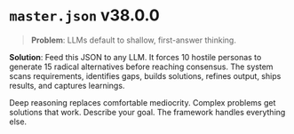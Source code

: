 # `master.json` v38.0.0

> **Problem**: LLMs default to shallow, first-answer thinking.

**Solution**: Feed this JSON to any LLM. It forces 10 hostile personas to generate 15 radical alternatives before reaching consensus. The system scans requirements, identifies gaps, builds solutions, refines output, ships results, and captures learnings.

Deep reasoning replaces comfortable mediocrity. Complex problems get solutions that work. Describe your goal. The framework handles everything else.
